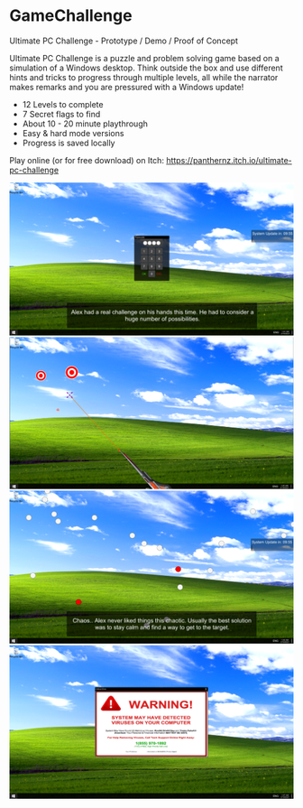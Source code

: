 # GameChallenge
Ultimate PC Challenge - Prototype / Demo / Proof of Concept

Ultimate PC Challenge is a puzzle and problem solving game based on a simulation of a Windows desktop. Think outside the box and use different hints and tricks to progress through multiple levels, all while the narrator makes remarks and you are pressured with a Windows update!

- 12 Levels to complete
- 7 Secret flags to find
- About 10 - 20 minute playthrough
- Easy & hard mode versions
- Progress is saved locally

Play online (or for free download) on Itch:
https://panthernz.itch.io/ultimate-pc-challenge

![S1](https://github.com/pantherNZ/GameChallenge/blob/master/Screenshots/screenshot1.png)
![S2](https://github.com/pantherNZ/GameChallenge/blob/master/Screenshots/screenshot2.png)
![S3](https://github.com/pantherNZ/GameChallenge/blob/master/Screenshots/screenshot3.png)
![S4](https://github.com/pantherNZ/GameChallenge/blob/master/Screenshots/screenshot4.png)
